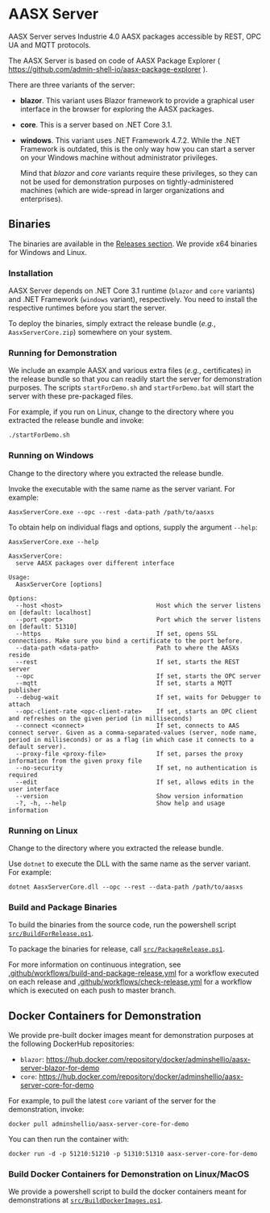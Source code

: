# AASX Server

AASX Server serves Industrie 4.0 AASX packages accessible by REST, OPC UA and 
MQTT protocols.

The AASX Server is based on code of AASX Package Explorer (
https://github.com/admin-shell-io/aasx-package-explorer
).

There are three variants of the server:

* **blazor**. This variant uses Blazor framework to provide a graphical user
  interface in the browser for exploring the AASX packages.

* **core**. This is a server based on .NET Core 3.1.

* **windows**. This variant uses .NET Framework 4.7.2. While the .NET Framework
  is outdated, this is the only way how you can start a server on your Windows
  machine without administrator privileges. 
  
  Mind that *blazor* and *core* variants require these privileges, so they
  can not be used for demonstration purposes on tightly-administered machines
  (which are wide-spread in larger organizations and enterprises). 

## Binaries

The binaries are available in the [Releases section](
https://github.com/admin-shell-io/aasx-server/releases
). We provide x64 binaries for Windows and Linux.

### Installation

AASX Server depends on .NET Core 3.1 runtime (`blazor` and `core` variants) 
and .NET Framework (`windows` variant), respectively. You need to install the 
respective runtimes before you start the server.

To deploy the binaries, simply extract the release bundle (*e.g.*, 
`AasxServerCore.zip`) somewhere on your system. 

### Running for Demonstration

We include an example AASX and various extra files (*e.g.*, certificates) in
the release bundle so that you can readily start the server for demonstration
purposes. The scripts `startForDemo.sh` and `startForDemo.bat` will start the
server with these pre-packaged files.

For example, if you run on Linux, change to the directory where you extracted
the release bundle and invoke:

```
./startForDemo.sh
``` 

### Running on Windows

Change to the directory where you extracted the release bundle.

Invoke the executable with the same name as the server variant. For example:

```
AasxServerCore.exe --opc --rest -data-path /path/to/aasxs
```

To obtain help on individual flags and options, supply the argument `--help`:

```
AasxServerCore.exe --help
```
<!--- Help starts. -->
```
AasxServerCore:
  serve AASX packages over different interface

Usage:
  AasxServerCore [options]

Options:
  --host <host>                          Host which the server listens on [default: localhost]
  --port <port>                          Port which the server listens on [default: 51310]
  --https                                If set, opens SSL connections. Make sure you bind a certificate to the port before.
  --data-path <data-path>                Path to where the AASXs reside
  --rest                                 If set, starts the REST server
  --opc                                  If set, starts the OPC server
  --mqtt                                 If set, starts a MQTT publisher
  --debug-wait                           If set, waits for Debugger to attach
  --opc-client-rate <opc-client-rate>    If set, starts an OPC client and refreshes on the given period (in milliseconds)
  --connect <connect>                    If set, connects to AAS connect server. Given as a comma-separated-values (server, node name, period in milliseconds) or as a flag (in which case it connects to a default server).
  --proxy-file <proxy-file>              If set, parses the proxy information from the given proxy file
  --no-security                          If set, no authentication is required
  --edit                                 If set, allows edits in the user interface
  --version                              Show version information
  -?, -h, --help                         Show help and usage information
```
<!--- Help ends. -->

### Running on Linux

Change to the directory where you extracted the release bundle.

Use `dotnet` to execute the DLL with the same name as the server variant.
For example:

```
dotnet AasxServerCore.dll --opc --rest --data-path /path/to/aasxs
```

### Build and Package Binaries

To build the binaries from the source code, run the powershell script 
[`src/BuildForRelease.ps1`](src/BuildForRelease.ps1).

To package the binaries for release, call [`src/PackageRelease.ps1`](
src/PackageRelease.ps1).

For more information on continuous integration, see 
[.github/workflows/build-and-package-release.yml](
.github/workflows/build-and-package-release.yml
) for a workflow executed on each release and 
[.github/workflows/check-release.yml](.github/workflows/check-release.yml) for
a workflow which is executed on each push to master branch.

## Docker Containers for Demonstration

We provide pre-built docker images meant for demonstration purposes at the 
following DockerHub repositories:

* `blazor`: https://hub.docker.com/repository/docker/adminshellio/aasx-server-blazor-for-demo
* `core`: https://hub.docker.com/repository/docker/adminshellio/aasx-server-core-for-demo

For example, to pull the latest `core` variant of the server for the 
demonstration, invoke:

```
docker pull adminshellio/aasx-server-core-for-demo
```

You can then run the container with:

```
docker run -d -p 51210:51210 -p 51310:51310 aasx-server-core-for-demo
```

### Build Docker Containers for Demonstration on Linux/MacOS

We provide a powershell script to build the docker containers meant for 
demonstrations at [`src/BuildDockerImages.ps1`](src/BuildDockerImages.ps1). 
